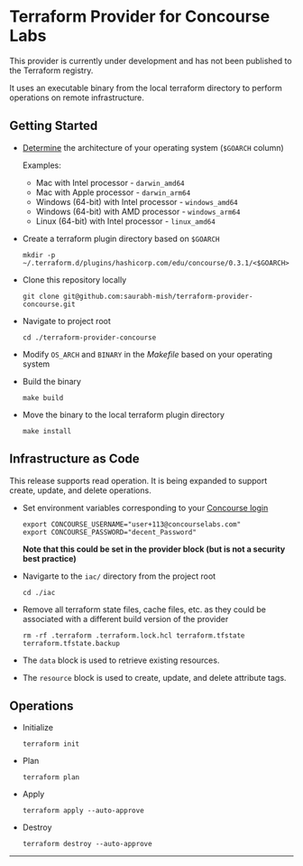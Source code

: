 # Terraform Provider for Concourse Labs

This provider is currently under development and has not been published to the Terraform registry.

It uses an executable binary from the local terraform directory to perform operations on remote infrastructure.

## Getting Started

+ [Determine][1] the architecture of your operating system (`$GOARCH` column)

  Examples:

  + Mac with Intel processor - `darwin_amd64`
  + Mac with Apple processor - `darwin_arm64`
  + Windows (64-bit) with Intel processor - `windows_amd64`
  + Windows (64-bit) with AMD processor - `windows_arm64`
  + Linux (64-bit) with Intel processor - `linux_amd64`

+ Create a terraform plugin directory based on `$GOARCH`

  `mkdir -p ~/.terraform.d/plugins/hashicorp.com/edu/concourse/0.3.1/<$GOARCH>`

+ Clone this repository locally

  `git clone git@github.com:saurabh-mish/terraform-provider-concourse.git`

+ Navigate to project root

  `cd ./terraform-provider-concourse`

+ Modify `OS_ARCH` and `BINARY` in the *Makefile* based on your operating system

+ Build the binary

  `make build`

+ Move the binary to the local terraform plugin directory

  `make install`

## Infrastructure as Code

This release supports read operation. It is being expanded to support create, update, and delete operations.

+ Set environment variables corresponding to your [Concourse login][2]

  ```
  export CONCOURSE_USERNAME="user+113@concourselabs.com"
  export CONCOURSE_PASSWORD="decent_Password"
  ```

  **Note that this could be set in the provider block (but is not a security best practice)**

+ Navigarte to the `iac/` directory from the project root

  `cd ./iac`

+ Remove all terraform state files, cache files, etc. as they could be associated with a different build version of the provider

  `rm -rf .terraform .terraform.lock.hcl terraform.tfstate terraform.tfstate.backup`

+ The `data` block is used to retrieve existing resources.

+ The `resource` block is used to create, update, and delete attribute tags.


## Operations

+ Initialize

  `terraform init`

+ Plan

  `terraform plan`

+ Apply

  `terraform apply --auto-approve`

+ Destroy

  `terraform destroy --auto-approve`


---

[1]: https://go.dev/doc/install/source#environment
[2]: https://prod.concourselabs.io/
